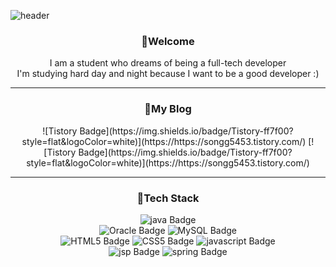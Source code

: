 ![header](https://capsule-render.vercel.app/api?type=Shark&color=1DB954&height=230&section=header)

<div align="center">


<h3>👋Welcome</h3>
I am a student who dreams of being a full-tech developer </br>
I'm studying hard day and night because I want to be a good developer :)


* * *

<h3>🌻My Blog</h3>
![Tistory Badge](https://img.shields.io/badge/Tistory-ff7f00?style=flat&logoColor=white)](https://https://songg5453.tistory.com/)
[![Tistory Badge](https://img.shields.io/badge/Tistory-ff7f00?style=flat&logoColor=white)](https://https://songg5453.tistory.com/)


 * * *
 
<h3>🌻Tech Stack</h3>

![java Badge](https://img.shields.io/badge/java-ff0000?style=flat&logoColor=white)</br>
![Oracle Badge](https://img.shields.io/badge/oracle-F80000?style=flat)
![MySQL Badge](https://img.shields.io/badge/MySQL-4479A1?style=flat)</br>
![HTML5 Badge](https://img.shields.io/badge/HTML5-E34F26?style=flat)
![CSS5 Badge](https://img.shields.io/badge/CSS5-1572B6?style=flat)
![javascript Badge](https://img.shields.io/badge/javascropt-F7DF1E?style=flat)</br>
![jsp Badge](https://img.shields.io/badge/jsp-fc6?style=flat&logoColor=white)
![spring Badge](https://img.shields.io/badge/spring-0084FF?style=flat&logoColor=white)</br>




</div>
